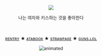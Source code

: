 

　<p align="center">![](https://komarev.com/ghpvc/?username=2ft-high&label=×&color=4A5D23)</p>

<p align="center">
나는 여자와 키스하는 것을 좋아한다

　<p align="center">[ʀᴇɴᴛʀʏ](https://rentry.co/POLTRlX) ★ [ᴀᴛᴀʙᴏᴏᴋ](https://floortub.atabook.org/) ★ [sᴛʀᴀᴡᴘᴀɢᴇ](https://2ft-high.straw.page/) ★ [ɢᴜɴs.ʟᴏʟ](https://guns.lol/2ft_high)</p> 


<p align="center">
  <img src="https://yokai.crd.co/assets/images/gallery25/ef57d23e.gif?v=b4df531c" alt="animated" />
</p>
